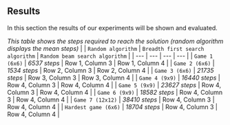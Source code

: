 ## Results

In this section the results of our experiments will be shown and evaluated. 



*This table shows the steps required to reach the solution (random algorithm displays the mean steps)*
|     | `Random algorithm` | `Breadth first search algorithm` | `Random beam search algorithm` |
| --- | --- | --- | --- |
| `Game 1 (6x6)` | *6537 steps* | Row 1, Column 3 | Row 1, Column 4 |
| `Game 2 (6x6)` | *1534 steps* | Row 2, Column 3 | Row 2, Column 4 |
| `Game 3 (6x6)` | *21735 steps* | Row 3, Column 3 | Row 3, Column 4 |
| `Game 4 (9x9)` | *16440 steps* | Row 4, Column 3 | Row 4, Column 4 |
| `Game 5 (9x9)` | *23627 steps* | Row 4, Column 3 | Row 4, Column 4 |
| `Game 6 (9x9)` | *18582 steps* | Row 4, Column 3 | Row 4, Column 4 |
| `Game 7 (12x12)` | *38410 steps* | Row 4, Column 3 | Row 4, Column 4 |
| `Hardest game (6x6)` | *18704 steps* | Row 4, Column 3 | Row 4, Column 4 |
